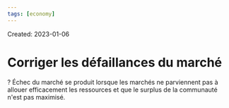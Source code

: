 ```yaml
---
tags: [economy]
---
```

Created: 2023-01-06

# Corriger les défaillances du marché
?
Échec du marché se produit lorsque les marchés ne parviennent pas à allouer efficacement les ressources et que le surplus de la communauté n'est pas maximisé.
<!--SR:!2024-02-04,223,230-->